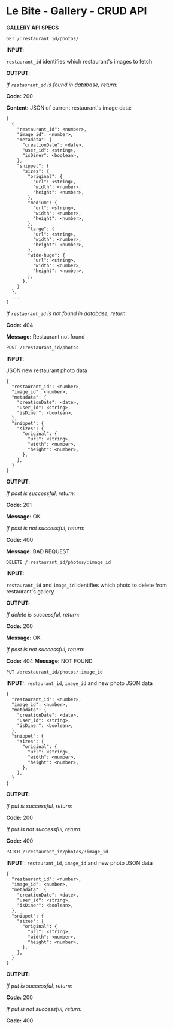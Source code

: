 #  Le Bite - Gallery - CRUD API 

**GALLERY API SPECS**

`GET /:restaurant_id/photos/`

**INPUT**: 

`restaurant_id` identifies which restaurant's images to fetch

**OUTPUT**:

_If `restaurant_id` is found in database, return:_ 

**Code:** 200

**Content:** JSON of current restaurant's image data:

```
[
  {
    "restaurant_id": <number>,
    "image_id": <number>,
    "metadata": {
      "creationDate": <date>,
      "user_id": <string>,
      "isDiner": <boolean>,
    },
    "snippet": {
      "sizes": {
        "original": {
          "url": <string>,
          "width": <number>,
          "height": <number>,
        },
        "medium": {
          "url": <string>,
          "width": <number>,
          "height": <number>,
        },
        "large": {
          "url": <string>,
          "width": <number>,
          "height": <number>,
        },
        "wide-huge": {
          "url": <string>,
          "width": <number>,
          "height": <number>,
        },
      },
    }
  },
  ...
]
```

_If `restaurant_id` is not found in database, return:_

**Code:** 404

**Message:** Restaurant not found

`POST /:restaurant_id/photos`

**INPUT**: 

JSON new restaurant photo data

```
{
  "restaurant_id": <number>,
  "image_id": <number>,
  "metadata": {
    "creationDate": <date>,
    "user_id": <string>,
    "isDiner": <boolean>,
  },
  "snippet": {
    "sizes": {
      "original": {
        "url": <string>,
        "width": <number>,
        "height": <number>,
      },
    },
  }
}
```

**OUTPUT**: 

_If post is successful, return:_

**Code:** 201 

**Message:** OK

_If post is not successful, return:_

**Code:** 400

**Message:** BAD REQUEST 

`DELETE /:restaurant_id/photos/:image_id`

**INPUT:** 

`restaurant_id` and `image_id` identifies which photo to delete from restaurant's gallery

**OUTPUT:** 

_If delete is successful, return:_

**Code:** 200

**Message:** OK

_If post is not successful, return:_ 

**Code:** 404
**Message:** NOT FOUND  

`PUT /:restaurant_id/photos/:image_id`

**INPUT:**: `restaurant_id`, `image_id` and new photo JSON data

```
{
  "restaurant_id": <number>,
  "image_id": <number>,
  "metadata": {
    "creationDate": <date>,
    "user_id": <string>,
    "isDiner": <boolean>,
  },
  "snippet": {
    "sizes": {
      "original": {
        "url": <string>,
        "width": <number>,
        "height": <number>,
      },
    },
  }
}
```

**OUTPUT:** 

_If put is successful, return:_

**Code:** 200

_If put is not successful, return:_
 
**Code:** 400

`PATCH /:restaurant_id/photos/:image_id`

**INPUT:**: `restaurant_id`, `image_id` and new photo JSON data

```
{
  "restaurant_id": <number>,
  "image_id": <number>,
  "metadata": {
    "creationDate": <date>,
    "user_id": <string>,
    "isDiner": <boolean>,
  },
  "snippet": {
    "sizes": {
      "original": {
        "url": <string>,
        "width": <number>,
        "height": <number>,
      },
    },
  }
}
```

**OUTPUT:** 

_If put is successful, return:_

**Code:** 200

_If put is not successful, return:_
 
**Code:** 400
